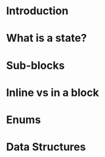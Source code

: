 # Introduction

# What is a state?

# Sub-blocks

# Inline vs in a block

# Enums

# Data Structures